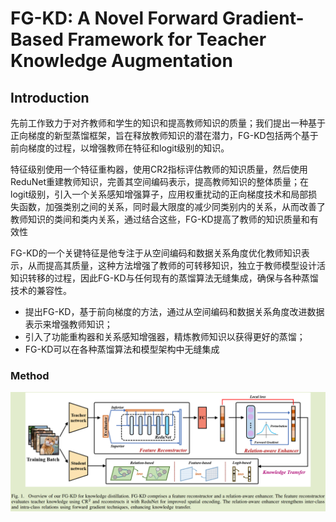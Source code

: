 # FG-KD: A Novel Forward Gradient-Based Framework for Teacher Knowledge Augmentation



## Introduction

先前工作致力于对齐教师和学生的知识和提高教师知识的质量；我们提出一种基于正向梯度的新型蒸馏框架，旨在释放教师知识的潜在潜力，FG-KD包括两个基于前向梯度的过程，以增强教师在特征和logit级别的知识。

特征级别使用一个特征重构器，使用CR2指标评估教师的知识质量，然后使用ReduNet重建教师知识，完善其空间编码表示，提高教师知识的整体质量；在logit级别，引入一个关系感知增强算子，应用权重扰动的正向梯度技术和局部损失函数，加强类别之间的关系，同时最大限度的减少同类别内的关系，从而改善了教师知识的类间和类内关系，通过结合这些，FG-KD提高了教师的知识质量和有效性

FG-KD的一个关键特征是他专注于从空间编码和数据关系角度优化教师知识表示，从而提高其质量，这种方法增强了教师的可转移知识，独立于教师模型设计活知识转移的过程，因此FG-KD与任何现有的蒸馏算法无缝集成，确保与各种蒸馏技术的兼容性。

- 提出FG-KD，基于前向梯度的方法，通过从空间编码和数据关系角度改进数据表示来增强教师知识；
- 引入了功能重构器和关系感知增强器，精炼教师知识以获得更好的蒸馏；
- FG-KD可以在各种蒸馏算法和模型架构中无缝集成

### Method

![image-20250620161657316](imgs/image-20250620161657316.png)